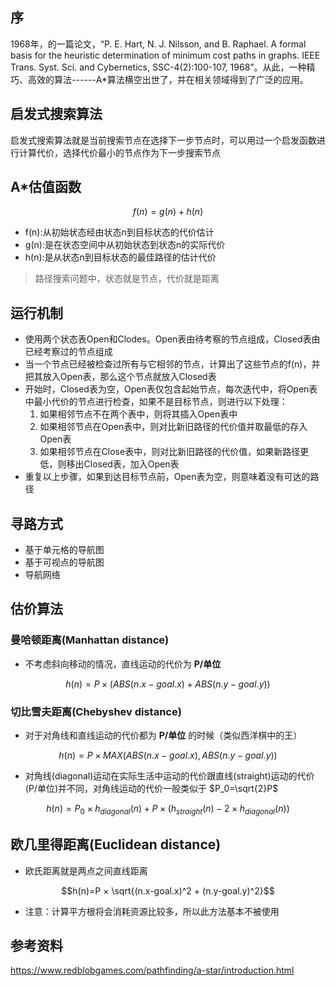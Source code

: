 ## 序

1968年，的一篇论文，“P. E. Hart, N. J. Nilsson, and B. Raphael. A formal basis for the heuristic determination of minimum cost paths in graphs. IEEE Trans. Syst. Sci. and Cybernetics, SSC-4(2):100-107, 1968”。从此，一种精巧、高效的算法------A*算法横空出世了，并在相关领域得到了广泛的应用。

## 启发式搜索算法

启发式搜索算法就是当前搜索节点在选择下一步节点时，可以用过一个启发函数进行计算代价，选择代价最小的节点作为下一步搜索节点

## A*估值函数

$$f(n) = g(n) + h(n)$$

* f(n):从初始状态经由状态n到目标状态的代价估计
* g(n):是在状态空间中从初始状态到状态n的实际代价
* h(n):是从状态n到目标状态的最佳路径的估计代价

>路径搜索问题中，状态就是节点，代价就是距离

## 运行机制

* 使用两个状态表Open和Clodes。Open表由待考察的节点组成，Closed表由已经考察过的节点组成
* 当一个节点已经被检查过所有与它相邻的节点，计算出了这些节点的f(n)，并把其放入Open表，那么这个节点就放入Closed表
* 开始时，Closed表为空，Open表仅包含起始节点，每次迭代中，将Open表中最小代价的节点进行检查，如果不是目标节点，则进行以下处理：
    1. 如果相邻节点不在两个表中，则将其插入Open表中
    2. 如果相邻节点在Open表中，则对比新旧路径的代价值并取最低的存入Open表
    3. 如果相邻节点在Close表中，则对比新旧路径的代价值，如果新路径更低，则移出Closed表，加入Open表
* 重复以上步骤，如果到达目标节点前，Open表为空，则意味着没有可达的路径

## 寻路方式

* 基于单元格的导航图
* 基于可视点的导航图
* 导航网络

## 估价算法

### 曼哈顿距离(Manhattan distance)

* 不考虑斜向移动的情况，直线运动的代价为 **P/单位**

$$h(n)=P × (ABS(n.x-goal.x) + ABS(n.y-goal.y))$$


### 切比雪夫距离(Chebyshev distance)

* 对于对角线和直线运动的代价都为 **P/单位** 的时候（类似西洋棋中的王）

$$h(n)=P × MAX(ABS(n.x-goal.x),ABS(n.y-goal.y))$$

* 对角线(diagonal)运动在实际生活中运动的代价跟直线(straight)运动的代价(P/单位)并不同，对角线运动的代价一般类似于 $P_0=\sqrt{2}P$

$$h(n)=P_0 × h_{diagonal}(n)+P × (h_{straight}(n) - 2 × h_{diagonal}(n))$$

## 欧几里得距离(Euclidean distance)

* 欧氏距离就是两点之间直线距离

$$h(n)=P × \sqrt{(n.x-goal.x)^2 + (n.y-goal.y)^2}$$
- 注意：计算平方根将会消耗资源比较多，所以此方法基本不被使用


## 参考资料
https://www.redblobgames.com/pathfinding/a-star/introduction.html